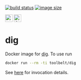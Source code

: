 [![build status](https://github.com/e-karge/toolbelt/actions/workflows/build.yaml/badge.svg)](https://github.com/e-karge/toolbelt/actions/workflows/build.yaml)
[![image size](https://img.shields.io/docker/image-size/toolbelt/dig/latest?logo=docker)](https://hub.docker.com/repository/docker/toolbelt/dig)

[<img height="24" width="24" src="https://unpkg.com/simple-icons@4/icons/github.svg" alt="source code">](https://github.com/e-karge/toolbelt/tree/master/dig)
[<img height="24" width="24" src="https://unpkg.com/simple-icons@4/icons/docker.svg" alt="docker image">](https://hub.docker.com/repository/docker/toolbelt/dig)

dig
===

Docker image for [dig](http://ftp.isc.org/isc/bind9/cur/9.10/doc/arm/man.dig.html).
To use run

```bash
docker run --rm -ti toolbelt/dig
```

See [here](https://bind9.readthedocs.io/en/latest/manpages.html#dig-dns-lookup-utility)
for invocation details.
